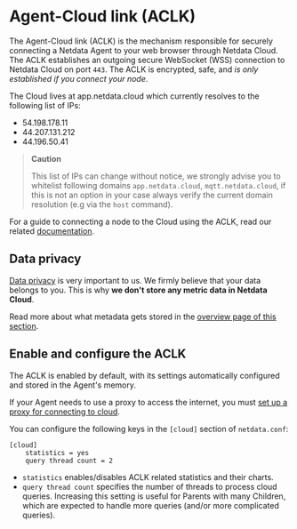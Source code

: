 # Agent-Cloud link (ACLK)

The Agent-Cloud link (ACLK) is the mechanism responsible for securely connecting a Netdata Agent to your web browser
through Netdata Cloud. The ACLK establishes an outgoing secure WebSocket (WSS) connection to Netdata Cloud on port
`443`. The ACLK is encrypted, safe, and _is only established if you connect your node_.

The Cloud lives at app.netdata.cloud which currently resolves to the following list of IPs:

- 54.198.178.11
- 44.207.131.212
- 44.196.50.41

> **Caution**
>
>This list of IPs can change without notice, we strongly advise you to whitelist following domains `app.netdata.cloud`, `mqtt.netdata.cloud`, if this is not an option in your case always verify the current domain resolution (e.g via the `host` command).

For a guide to connecting a node to the Cloud using the ACLK, read our related [documentation](/src/claim/README.md).

## Data privacy

[Data privacy](https://netdata.cloud/privacy/) is very important to us. We firmly believe that your data belongs to you. This is why **we don't store any metric data in Netdata Cloud**.

Read more about what metadata gets stored in the [overview page of this section](/docs/netdata-cloud/README.md#stored-metadata).

## Enable and configure the ACLK

The ACLK is enabled by default, with its settings automatically configured and stored in the Agent's memory.

If your Agent needs to use a proxy to access the internet, you must [set up a proxy for connecting to cloud](/src/claim/README.md#automatically-via-a-provisioning-system-or-the-command-line).

You can configure the following keys in the `[cloud]` section of `netdata.conf`:

```text
[cloud]
    statistics = yes
    query thread count = 2
```

- `statistics` enables/disables ACLK related statistics and their charts.
- `query thread count` specifies the number of threads to process cloud queries. Increasing this setting is useful for Parents with many Children, which are expected to handle more queries (and/or more complicated queries).
